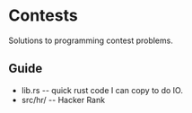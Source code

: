 # Contests
Solutions to programming contest problems.

## Guide

 * lib.rs -- quick rust code I can copy to do IO.
 * src/hr/ -- Hacker Rank
